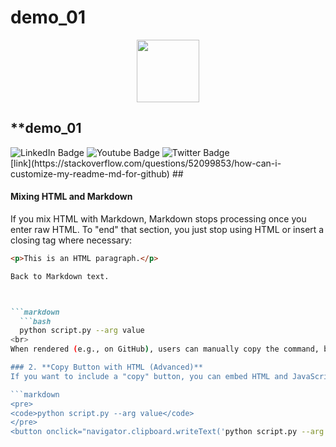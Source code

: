 # demo_01
<div id="header" align="center">
  <img src="https://media.giphy.com/media/M9gbBd9nbDrOTu1Mqx/giphy.gif" width="100"/>
</div>

## **demo_01
<div id="badges">
  <img src="https://img.shields.io/badge/LinkedIn-blue?style=for-the-badge&logo=linkedin&logoColor=white" alt="LinkedIn Badge"/>
  <img src="https://img.shields.io/badge/YouTube-red?style=for-the-badge&logo=youtube&logoColor=white" alt="Youtube Badge"/>
  <img src="https://img.shields.io/badge/Twitter-blue?style=for-the-badge&logo=twitter&logoColor=white" alt="Twitter Badge"/>
</div>
[link](https://stackoverflow.com/questions/52099853/how-can-i-customize-my-readme-md-for-github)
##



#### Mixing HTML and Markdown
If you mix HTML with Markdown, Markdown stops processing once you enter raw HTML. To "end" that section, you just stop using HTML or insert a closing tag where necessary:

```markdown
<p>This is an HTML paragraph.</p>

Back to Markdown text.



```markdown
  ```bash
  python script.py --arg value
<br>
When rendered (e.g., on GitHub), users can manually copy the command, but there won't be a "copy" icon.

### 2. **Copy Button with HTML (Advanced)**
If you want to include a "copy" button, you can embed HTML and JavaScript for platforms that support it, like GitHub Pages or your documentation website.

```markdown
<pre>
<code>python script.py --arg value</code>
</pre>
<button onclick="navigator.clipboard.writeText('python script.py --arg value')">Copy</button>
